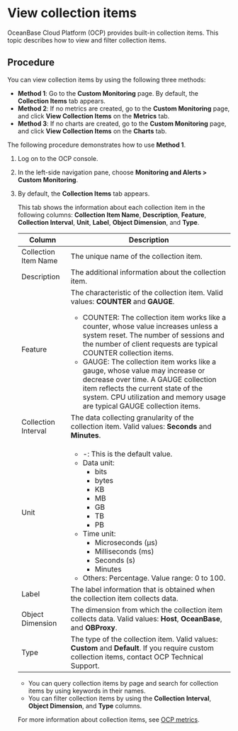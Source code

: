 # View collection items

OceanBase Cloud Platform (OCP) provides built-in collection items. This topic describes how to view and filter collection items.

## Procedure

You can view collection items by using the following three methods:

* **Method 1**: Go to the **Custom Monitoring** page. By default, the **Collection Items** tab appears.
* **Method 2**: If no metrics are created, go to the **Custom Monitoring** page, and click **View Collection Items** on the **Metrics** tab.
* **Method 3**: If no charts are created, go to the **Custom Monitoring** page, and click **View Collection Items** on the **Charts** tab.

The following procedure demonstrates how to use **Method 1**.

1. Log on to the OCP console.

2. In the left-side navigation pane, choose **Monitoring and Alerts > Custom Monitoring**.

3. By default, the **Collection Items** tab appears.

   This tab shows the information about each collection item in the following columns: **Collection Item Name**, **Description**, **Feature**, **Collection Interval**, **Unit**, **Label**, **Object Dimension**, and **Type**.

   | Column | Description |
   |------|---------|
   | Collection Item Name | The unique name of the collection item.  |
   | Description | The additional information about the collection item.  |
   | Feature | The characteristic of the collection item. Valid values: **COUNTER** and **GAUGE**. <ul><li>COUNTER: The collection item works like a counter, whose value increases unless a system reset. The number of sessions and the number of client requests are typical COUNTER collection items. </li><li>GAUGE: The collection item works like a gauge, whose value may increase or decrease over time. A GAUGE collection item reflects the current state of the system. CPU utilization and memory usage are typical GAUGE collection items. </li></ul> |
   | Collection Interval | The data collecting granularity of the collection item. Valid values: **Seconds** and **Minutes**.  |
   | Unit | <ul><li>-: This is the default value.</li><li>Data unit:<ul><li>bits</li><li>bytes</li><li>KB</li><li>MB</li><li>GB</li><li>TB</li><li>PB</li></ul></li><li>Time unit:<ul><li>Microseconds (µs)</li><li>Milliseconds (ms)</li><li>Seconds (s)</li><li>Minutes</li></ul></li><li>Others: Percentage. Value range: 0 to 100.</li></ul> |
   | Label | The label information that is obtained when the collection item collects data.  |
   | Object Dimension | The dimension from which the collection item collects data. Valid values: **Host**, **OceanBase**, and **OBProxy**.  |
   | Type | The type of the collection item. Valid values: **Custom** and **Default**. If you require custom collection items, contact OCP Technical Support.  |

   * You can query collection items by page and search for collection items by using keywords in their names.
   * You can filter collection items by using the **Collection Interval**, **Object Dimension**, and **Type** columns.

   For more information about collection items, see [OCP metrics](500.ocp-monitoring-indicator-items.md).
